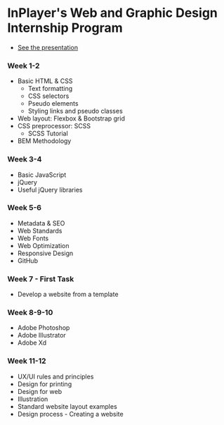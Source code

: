 # InPlayer's Web and Graphic Design Internship Program
- [See the presentation](https://github.com/snaskova/inplayer-web-design-presentation/)

### Week 1-2
- Basic HTML & CSS
  - Text formatting
  - CSS selectors
  - Pseudo elements
  - Styling links and pseudo classes
- Web layout: Flexbox & Bootstrap grid
- CSS preprocessor: SCSS
  - SCSS Tutorial
- BEM Methodology

### Week 3-4
- Basic JavaScript
- jQuery
- Useful jQuery libraries

### Week 5-6
- Metadata & SEO
- Web Standards
- Web Fonts
- Web Optimization
- Responsive Design
- GitHub

### Week 7 - First Task
- Develop a website from a template

### Week 8-9-10
- Adobe Photoshop
- Adobe Illustrator
- Adobe Xd

### Week 11-12
- UX/UI rules and principles
- Design for printing
- Design for web
- Illustration
- Standard website layout examples
- Design process - Creating a website

